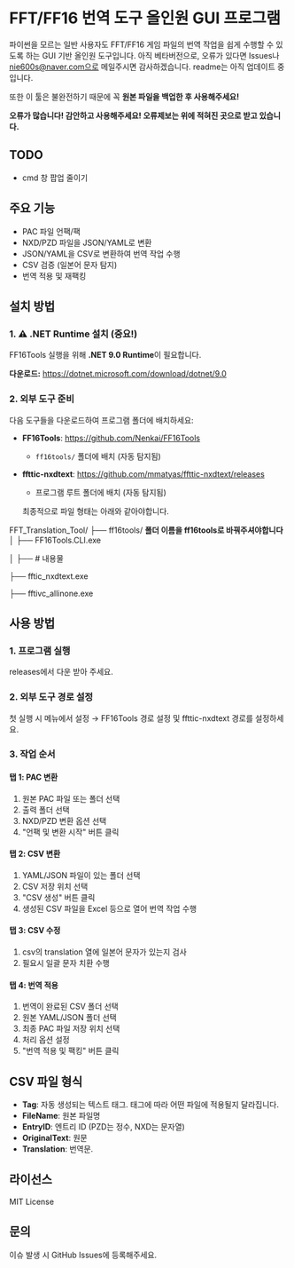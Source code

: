 # FFT/FF16 번역 도구 올인원 GUI 프로그램

파이썬을 모르는 일반 사용자도 FFT/FF16 게임 파일의 번역 작업을 쉽게 수행할 수 있도록 하는 GUI 기반 올인원 도구입니다.
아직 베타버전으로, 오류가 있다면 Issues나 nie600s@naver.com으로 메일주시면 감사하겠습니다.
readme는 아직 업데이트 중입니다.

또한 이 툴은 불완전하기 때문에 꼭 **원본 파일을 백업한 후 사용해주세요!**

**오류가 많습니다! 감안하고 사용해주세요! 오류제보는 위에 적혀진 곳으로 받고 있습니다.**


## TODO
- cmd 창 팝업 줄이기 

## 주요 기능

- PAC 파일 언팩/팩
- NXD/PZD 파일을 JSON/YAML로 변환
- JSON/YAML을 CSV로 변환하여 번역 작업 수행
- CSV 검증 (일본어 문자 탐지)
- 번역 적용 및 재팩킹

## 설치 방법

### 1. ⚠️ .NET Runtime 설치 (중요!)
FF16Tools 실행을 위해 **.NET 9.0 Runtime**이 필요합니다.

**다운로드:** https://dotnet.microsoft.com/download/dotnet/9.0

### 2. 외부 도구 준비
다음 도구들을 다운로드하여 프로그램 폴더에 배치하세요:

- **FF16Tools**: https://github.com/Nenkai/FF16Tools
  - `ff16tools/` 폴더에 배치 (자동 탐지됨)
- **ffttic-nxdtext**: https://github.com/mmatyas/ffttic-nxdtext/releases
  - 프로그램 루트 폴더에 배치 (자동 탐지됨)
 
  최종적으로 파일 형태는 아래와 같아야합니다.

FFT_Translation_Tool/
├── ff16tools/  **폴더 이름을 ff16tools로 바꿔주셔야합니다**
│   ├── FF16Tools.CLI.exe

│   ├── # 내용물

├── fftic_nxdtext.exe

├── fftivc_allinone.exe

## 사용 방법

### 1. 프로그램 실행
releases에서 다운 받아 주세요.

### 2. 외부 도구 경로 설정
첫 실행 시 메뉴에서 설정 → FF16Tools 경로 설정 및 ffttic-nxdtext 경로를 설정하세요.

### 3. 작업 순서

#### 탭 1: PAC 변환
1. 원본 PAC 파일 또는 폴더 선택
2. 출력 폴더 선택
3. NXD/PZD 변환 옵션 선택
4. "언팩 및 변환 시작" 버튼 클릭


#### 탭 2: CSV 변환
1. YAML/JSON 파일이 있는 폴더 선택
2. CSV 저장 위치 선택
3. "CSV 생성" 버튼 클릭
4. 생성된 CSV 파일을 Excel 등으로 열어 번역 작업 수행

#### 탭 3: CSV 수정
1. csv의 translation 열에 일본어 문자가 있는지 검사
2. 필요시 일괄 문자 치환 수행

#### 탭 4: 번역 적용
1. 번역이 완료된 CSV 폴더 선택
2. 원본 YAML/JSON 폴더 선택
3. 최종 PAC 파일 저장 위치 선택
4. 처리 옵션 설정
5. "번역 적용 및 팩킹" 버튼 클릭

## CSV 파일 형식

- **Tag**: 자동 생성되는 텍스트 태그. 태그에 따라 어떤 파일에 적용될지 달라집니다.
- **FileName**: 원본 파일명
- **EntryID**: 엔트리 ID (PZD는 정수, NXD는 문자열)
- **OriginalText**: 원문
- **Translation**: 번역문.

## 라이선스

MIT License

## 문의

이슈 발생 시 GitHub Issues에 등록해주세요.







